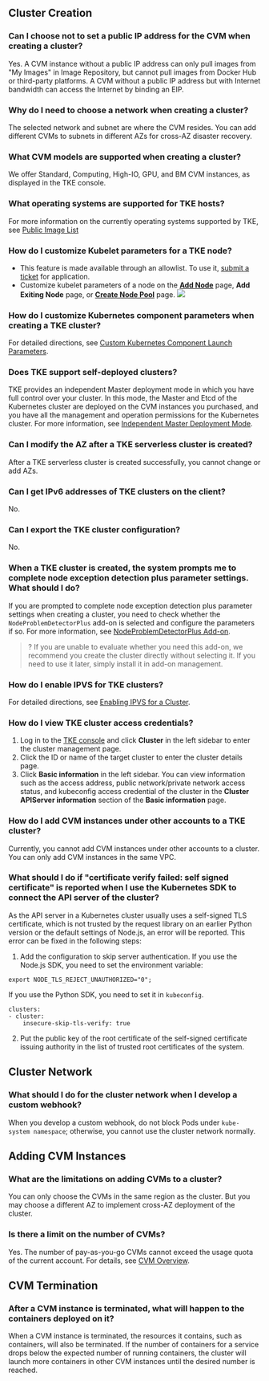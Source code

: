 ## Cluster Creation

### Can I choose not to set a public IP address for the CVM when creating a cluster?

Yes. A CVM instance without a public IP address can only pull images from "My Images" in Image Repository, but cannot pull images from Docker Hub or third-party platforms.
A CVM without a public IP address but with Internet bandwidth can access the Internet by binding an EIP.

### Why do I need to choose a network when creating a cluster?

The selected network and subnet are where the CVM resides. You can add different CVMs to subnets in different AZs for cross-AZ disaster recovery.

### What CVM models are supported when creating a cluster?

We offer Standard, Computing, High-IO, GPU, and BM CVM instances, as displayed in the TKE console.

### What operating systems are supported for TKE hosts?
For more information on the currently operating systems supported by TKE, see [Public Image List](https://intl.cloud.tencent.com/document/product/457/46750)  


### How do I customize Kubelet parameters for a TKE node?
- This feature is made available through an allowlist. To use it, [submit a ticket](https://console.intl.cloud.tencent.com/workorder/category) for application.
- Customize kubelet parameters of a node on the [**Add Node**](https://intl.cloud.tencent.com/document/product/457/30652) page, **Add Exiting Node** page, or **[Create Node Pool](https://intl.cloud.tencent.com/document/product/457/35901)** page.
![](https://qcloudimg.tencent-cloud.cn/raw/d676341888ade202530b6df9e6d1deaa.png)


### How do I customize Kubernetes component parameters when creating a TKE cluster?
For detailed directions, see [Custom Kubernetes Component Launch Parameters](https://intl.cloud.tencent.com/document/product/457/38139).


### Does TKE support self-deployed clusters?

TKE provides an independent Master deployment mode in which you have full control over your cluster. In this mode, the Master and Etcd of the Kubernetes cluster are deployed on the CVM instances you purchased, and you have all the management and operation permissions for the Kubernetes cluster. For more information, see [Independent Master Deployment Mode](https://intl.cloud.tencent.com/document/product/457/31417).

 


### Can I modify the AZ after a TKE serverless cluster is created?	
After a TKE serverless cluster is created successfully, you cannot change or add AZs.


### Can I get IPv6 addresses of TKE clusters on the client?
No.


### Can I export the TKE cluster configuration?

No.

### When a TKE cluster is created, the system prompts me to complete node exception detection plus parameter settings. What should I do?

If you are prompted to complete node exception detection plus parameter settings when creating a cluster, you need to check whether the `NodeProblemDetectorPlus` add-on is selected and configure the parameters if so. For more information, see [NodeProblemDetectorPlus Add-on](https://intl.cloud.tencent.com/document/product/457/38784).
>? If you are unable to evaluate whether you need this add-on, we recommend you create the cluster directly without selecting it. If you need to use it later, simply install it in add-on management.

 

### How do I enable IPVS for TKE clusters?
For detailed directions, see [Enabling IPVS for a Cluster](https://intl.cloud.tencent.com/document/product/457/30641).

 

### How do I view TKE cluster access credentials?

1. Log in to the [TKE console](https://console.cloud.tencent.com/tke2/cluster?rid=4) and click **Cluster** in the left sidebar to enter the cluster management page.
2. Click the ID or name of the target cluster to enter the cluster details page.
3. Click **Basic information** in the left sidebar. You can view information such as the access address, public network/private network access status, and kubeconfig access credential of the cluster in the **Cluster APIServer information** section of the **Basic information** page.



### How do I add CVM instances under other accounts to a TKE cluster?	
Currently, you cannot add CVM instances under other accounts to a cluster. You can only add CVM instances in the same VPC.


### What should I do if "certificate verify failed: self signed certificate" is reported when I use the Kubernetes SDK to connect the API server of the cluster?

As the API server in a Kubernetes cluster usually uses a self-signed TLS certificate, which is not trusted by the request library on an earlier Python version or the default settings of Node.js, an error will be reported. This error can be fixed in the following steps:
1. Add the configuration to skip server authentication.
If you use the Node.js SDK, you need to set the environment variable:
```
export NODE_TLS_REJECT_UNAUTHORIZED="0";
```
If you use the Python SDK, you need to set it in `kubeconfig`. 
```
clusters:
- cluster:
    insecure-skip-tls-verify: true
```
2. Put the public key of the root certificate of the self-signed certificate issuing authority in the list of trusted root certificates of the system.

## Cluster Network


### What should I do for the cluster network when I develop a custom webhook?
When you develop a custom webhook, do not block Pods under `kube-system namespace`; otherwise, you cannot use the cluster network normally.

## Adding CVM Instances

### What are the limitations on adding CVMs to a cluster?

You can only choose the CVMs in the same region as the cluster. But you may choose a different AZ to implement cross-AZ deployment of the cluster.

### Is there a limit on the number of CVMs?

Yes. The number of pay-as-you-go CVMs cannot exceed the usage quota of the current account. For details, see [CVM Overview](https://console.cloud.tencent.com/cvm/overview).

## CVM Termination

### After a CVM instance is terminated, what will happen to the containers deployed on it?

When a CVM instance is terminated, the resources it contains, such as containers, will also be terminated. If the number of containers for a service drops below the expected number of running containers, the cluster will launch more containers in other CVM instances until the desired number is reached.
